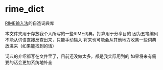 # rime_dict
[RIME输入法](https://github.com/rime/home)的自造词典库

本文件夹用于存放我个人所写的一些RIME词典，打算用于分享目的
因为五笔编码不能从词语直接反查出来，只能手动输入
将来也可能会从其他地方收集一些词典放进来（如果能找到的话）

词典的介绍都写在文件里了，目前还没做太多，都是我实际用到的
如果将来有需要的话会更加系统地补全
